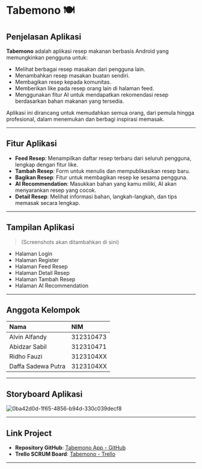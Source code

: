 # Tabemono 🍽️

## Penjelasan Aplikasi
**Tabemono** adalah aplikasi resep makanan berbasis Android yang memungkinkan pengguna untuk:
- Melihat berbagai resep masakan dari pengguna lain.
- Menambahkan resep masakan buatan sendiri.
- Membagikan resep kepada komunitas.
- Memberikan like pada resep orang lain di halaman feed.
- Menggunakan fitur AI untuk mendapatkan rekomendasi resep berdasarkan bahan makanan yang tersedia.

Aplikasi ini dirancang untuk memudahkan semua orang, dari pemula hingga profesional, dalam menemukan dan berbagi inspirasi memasak.

---

## Fitur Aplikasi
- **Feed Resep**: Menampilkan daftar resep terbaru dari seluruh pengguna, lengkap dengan fitur like.
- **Tambah Resep**: Form untuk menulis dan mempublikasikan resep baru.
- **Bagikan Resep**: Fitur untuk membagikan resep ke sesama pengguna.
- **AI Recommendation**: Masukkan bahan yang kamu miliki, AI akan menyarankan resep yang cocok.
- **Detail Resep**: Melihat informasi bahan, langkah-langkah, dan tips memasak secara lengkap.

---

## Tampilan Aplikasi
> (Screenshots akan ditambahkan di sini)

- Halaman Login
- Halaman Register
- Halaman Feed Resep
- Halaman Detail Resep
- Halaman Tambah Resep
- Halaman AI Recommendation

---

## Anggota Kelompok
| Nama | NIM |
|:-----------------------------|:------------|
| Alvin Alfandy | 312310473 |
| Abidzar Sabil | 312310471 |
| Ridho Fauzi| 3123104XX |
| Daffa Sadewa Putra  | 3123104XX |
---

## Storyboard Aplikasi
![0ba42d0d-1f65-4856-b94d-330c039decf8](https://github.com/user-attachments/assets/ca41bf12-fd4f-45eb-968b-4bb04aea5116)


---

## Link Project
- **Repository GitHub**: [Tabemono App - GitHub](https://github.com/alvinalfandy/TabemonoApp)
- **Trello SCRUM Board**: [Tabemono - Trello](https://trello.com/b/2Rr5uCf7/tabemono)

---


